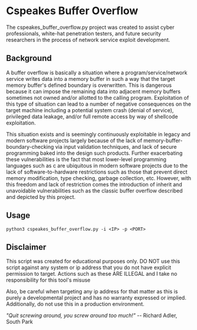 # Cspeakes Buffer Overflow

The cspeakes_buffer_overflow.py project was created to assist cyber professionals, white-hat penetration testers,
 and future security researchers in the process of network service exploit development. 
 
## Background

A buffer overflow is basically a situation where a program/service/network service writes data into a memory buffer in such a way that the target memory buffer's defined boundary is overwritten. This is dangerous because it can impose the remaining data into adjacent memory buffers sometimes not owned and/or allotted to the calling program. Exploitation of this type of situation can lead to a number of negative consequences on the target machine including a potential system crash (denial of service), privileged data leakage, and/or full remote access by way of shellcode exploitation.

This situation exists and is seemingly continuously exploitable in legacy and modern software projects largely because of the lack of memory-buffer-boundary-checking via input validation techniques, and lack of secure programming baked into the design such products. Further exacerbating these vulnerabilities is the fact that most lower-level programming languages such as c are ubiquitous in modern software projects due to the lack of software-to-hardware restrictions such as those that prevent direct memory modification, type checking, garbage collection, etc. However, with this freedom and lack of restriction comes the introduction of inherit and unavoidable vulnerabilities such as the classic buffer overflow described and depicted by this project. 

## Usage

```
python3 cspeakes_buffer_overflow.py -i <IP> -p <PORT> 
```

## Disclaimer
This script was created for educational purposes only. DO NOT use this script against any system or ip address that you do not have explicit permission to target. Actions such as these ARE ILLEGAL and I take no responsibility for this tool's misuse

Also, be careful when targeting any ip address for that matter as this is purely a developmental project and has no warranty expressed or implied. Additionally, do not use this in a production environment.

*"Quit screwing around, you screw around too much!"* 
-- Richard Adler, South Park
